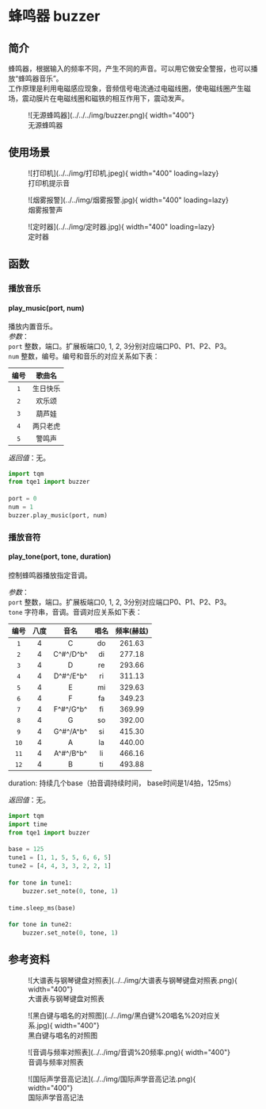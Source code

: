 # 蜂鸣器 buzzer

## 简介

蜂鸣器，根据输入的频率不同，产生不同的声音。可以用它做安全警报，也可以播放“蜂鸣器音乐”。<br>
工作原理是利用电磁感应现象，音频信号电流通过电磁线圈，使电磁线圈产生磁场，震动膜片在电磁线圈和磁铁的相互作用下，震动发声。

<figure markdown>
  ![无源蜂鸣器](../../../img/buzzer.png){ width="400"}
  <figcaption>无源蜂鸣器</figcaption>
</figure>

## 使用场景

<figure markdown>
  ![打印机](../../img/打印机.jpeg){ width="400" loading=lazy}
  <figcaption>打印机提示音</figcaption>
</figure>
<figure markdown>
  ![烟雾报警](../../img/烟雾报警.jpg){ width="400" loading=lazy}
  <figcaption>烟雾报警声</figcaption>
</figure>
<figure markdown>
  ![定时器](../../img/定时器.jpg){ width="400" loading=lazy}
  <figcaption>定时器</figcaption>
</figure>

## 函数

### 播放音乐

#### play_music(port, num)

播放内置音乐。<br>
*参数*：<br>
`port` 整数，端口。扩展板端口0, 1, 2, 3分别对应端口P0、P1、P2、P3。<br>
`num` 整数，编号。编号和音乐的对应关系如下表：

| 编号  | 歌曲名  |
|:---:|:----:|
| `1` | 生日快乐 |
| `2` | 欢乐颂  |
| `3` | 葫芦娃  |
| `4` | 两只老虎 |
| `5` | 警鸣声  |

*返回值*：无。

```py title="buzzerMusic.py" linenums="1" hl_lines="2 6"
import tqm
from tqe1 import buzzer

port = 0
num = 1
buzzer.play_music(port, num)
```

### 播放音符

#### play_tone(port, tone, duration)

控制蜂鸣器播放指定音调。

*参数*：  
`port` 整数，端口。扩展板端口0, 1, 2, 3分别对应端口P0、P1、P2、P3。  
`tone` 字符串，音调。音调对应关系如下表：

|  编号  |  八度  |  音名  |  唱名  |  频率(赫兹)  |
|:---:|:---:|:---:|:---:|:---:|
|  `1`   |  4  |  C          |  do  |  261.63  |
|  `2`   |  4  |  C^#^/D^b^  |  di  |  277.18  |
|  `3`   |  4  |  D          |  re  |  293.66  |
|  `4`   |  4  |  D^#^/E^b^  |  ri  |  311.13  |
|  `5`   |  4  |  E          |  mi  |  329.63  |
|  `6`   |  4  |  F          |  fa  |  349.23  |
|  `7`   |  4  |  F^#^/G^b^  |  fi  |  369.99  |
|  `8`   |  4  |  G          |  so  |  392.00  |
|  `9`   |  4  |  G^#^/A^b^  |  si  |  415.30  |
|  `10`  |  4  |  A          |  la  |  440.00  |
|  `11`  |  4  |  A^#^/B^b^  |  li  |  466.16  |
|  `12`  |  4  |  B          |  ti  |  493.88  |

duration: 持续几个base（拍音调持续时间， base时间是1/4拍，125ms）

*返回值*：无。

```py title="playUmusic.py" linenums="1" hl_lines="10 15"
import tqm
import time
from tqe1 import buzzer

base = 125
tune1 = [1, 1, 5, 5, 6, 6, 5]
tune2 = [4, 4, 3, 3, 2, 2, 1]

for tone in tune1:
    buzzer.set_note(0, tone, 1)

time.sleep_ms(base)

for tone in tune2:
    buzzer.set_note(0, tone, 1)
```

## 参考资料
<figure markdown>
  ![大谱表与钢琴键盘对照表](../../img/大谱表与钢琴键盘对照表.png){ width="400"}
  <figcaption>大谱表与钢琴键盘对照表</figcaption>
</figure>
<figure markdown>
  ![黑白键与唱名的对照图](../../img/黑白键%20唱名%20对应关系.jpg){ width="400"}
  <figcaption>黑白键与唱名的对照图</figcaption>
</figure>
<figure markdown>
  ![音调与频率对照表](../../img/音调%20频率.png){ width="400"}
  <figcaption>音调与频率对照表</figcaption>
</figure>
<figure markdown>
  ![国际声学音高记法](../../img/国际声学音高记法.png){ width="400"}
  <figcaption>国际声学音高记法</figcaption>
</figure>